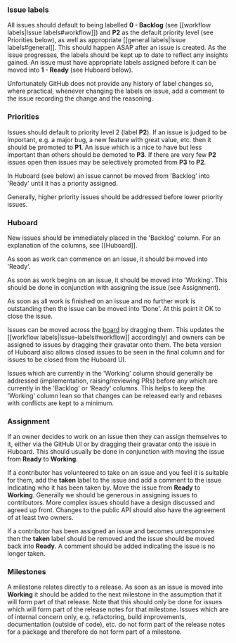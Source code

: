 ### Issue labels

All issues should default to being labelled **0 - Backlog** (see [[workflow labels|Issue labels#workflow]]) and **P2** as the default priority level (see Priorities below), as well as appropriate [[general labels|Issue labels#general]]. This should happen ASAP after an issue is created. As the issue progresses, the labels should be kept up to date to reflect any insights gained. An issue must have appropriate labels assigned before it can be moved into **1 - Ready** (see Huboard below).

Unfortunately GitHub does not provide any history of label changes so, where practical, whenever changing the labels on issue, add a comment to the issue recording the change and the reasoning.

### Priorities

Issues should default to priority level 2 (label **P2**). If an issue is judged to be important, e.g. a major bug, a new feature with great value, etc. then it should be promoted to **P1**. An issue which is a nice to have but less important than others should be demoted to **P3**. If there are very few **P2** issues open then issues may be selectively promoted from **P3** to **P2**.

In Huboard (see below) an issue cannot be moved from 'Backlog' into 'Ready' until it has a priority assigned.

Generally, higher priority issues should be addressed before lower priority issues.

### Huboard

New issues should be immediately placed in the 'Backlog' column. For an explanation of the columns, see [[Huboard]].

As soon as work can commence on an issue, it should be moved into 'Ready'.

As soon as work begins on an issue, it should be moved into 'Working'. This should be done in conjunction with assigning the issue (see Assignment).

As soon as all work is finished on an issue and no further work is outstanding then the issue can be moved into 'Done'. At this point it OK to close the issue.

Issues can be moved across the [board](https://huboard.com/FakeItEasy/FakeItEasy) by dragging them. This updates the [[workflow labels|Issue-labels#workflow]] accordingly) and owners can be assigned to issues by dragging their gravatar onto them. The beta version of Huboard also allows closed issues to be seen in the final column and for issues to be closed from the Huboard UI.

Issues which are currently in the 'Working' column should generally be addressed (implementation, raising/reviewing PRs) before any which are currently in the 'Backlog' or 'Ready' columns. This helps to keep the 'Working' column lean so that changes can be released early and rebases with conflicts are kept to a minimum.

### Assignment

If an owner decides to work on an issue then they can assign themselves to it, either via the GitHub UI or by dragging their gravatar onto the issue in Huboard. This should usually be done in conjunction with moving the issue from **Ready** to **Working**.

If a contributor has volunteered to take on an issue and you feel it is suitable for them, add the **taken** label to the issue and add a comment to the issue indicating who it has been taken by. Move the issue from **Ready** to **Working**. Generally we should be generous in assigning issues to contributors. More complex issues should have a design discussed and agreed up front. Changes to the public API should also have the agreement of at least two owners.

If a contributor has been assigned an issue and becomes unresponsive then the **taken** label should be removed and the issue should be moved back into **Ready**. A comment should be added indicating the issue is no longer taken.

### Milestones

A milestone relates directly to a release. As soon as an issue is moved into **Working** it should be added to the next milestone in the assumption that it will form part of that release. Note that this should only be done for issues which will form part of the release notes for that milestone. Issues which are of internal concern only, e.g. refactoring, build improvements, documentation (outside of code), etc. do not form part of the release notes for a package and therefore do not form part of a milestone.